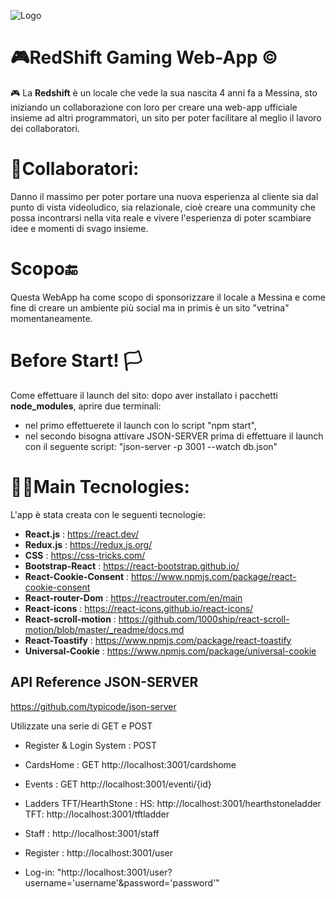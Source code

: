 ![Logo](https://pbs.twimg.com/profile_images/1059545775582130177/V4z_Nge__400x400.jpg)


# 🎮RedShift Gaming Web-App ©

🎮 La **Redshift** è un locale che vede la sua nascita 4 anni fa a Messina, sto iniziando un collaborazione con loro per creare una web-app ufficiale insieme ad altri programmatori, un sito per poter facilitare al meglio il lavoro dei collaboratori.

# 👥Collaboratori:

Danno il massimo per poter portare una nuova esperienza al cliente sia dal punto di vista videoludico, sia relazionale, cioè creare una community che possa incontrarsi nella vita reale e vivere l'esperienza di poter scambiare idee e momenti di svago insieme.

# Scopo🔚

Questa WebApp ha come scopo di sponsorizzare il locale a Messina e come fine di creare un ambiente più social ma in primis è un sito "vetrina" momentaneamente.

# Before Start! 🏳

Come effettuare il launch del sito: dopo aver installato i pacchetti **node_modules**, aprire due terminali:

- nel primo effettuerete il launch con lo script "npm start",
- nel secondo bisogna attivare JSON-SERVER prima di effettuare il launch con il seguente script: "json-server -p 3001 --watch db.json"

# 👩‍💻Main Tecnologies:

L'app è stata creata con le seguenti tecnologie:

- **React.js** : https://react.dev/
- **Redux.js** : https://redux.js.org/
- **CSS** : https://css-tricks.com/
- **Bootstrap-React** : https://react-bootstrap.github.io/
- **React-Cookie-Consent** : https://www.npmjs.com/package/react-cookie-consent
- **React-router-Dom** : https://reactrouter.com/en/main
- **React-icons** : https://react-icons.github.io/react-icons/
- **React-scroll-motion** : https://github.com/1000ship/react-scroll-motion/blob/master/_readme/docs.md
- **React-Toastify** : https://www.npmjs.com/package/react-toastify
- **Universal-Cookie** : https://www.npmjs.com/package/universal-cookie

## API Reference JSON-SERVER

https://github.com/typicode/json-server

Utilizzate una serie di GET e POST

- Register & Login System : POST
- CardsHome : GET http://localhost:3001/cardshome
- Events : GET http://localhost:3001/eventi/{id}
- Ladders TFT/HearthStone :
HS: http://localhost:3001/hearthstoneladder
TFT: http://localhost:3001/tftladder

- Staff : http://localhost:3001/staff

- Register : http://localhost:3001/user

- Log-in: "http://localhost:3001/user?username='username'&password='password'"
